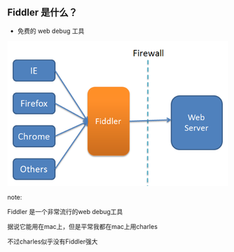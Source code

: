 ##  Fiddler 是什么？

* 免费的 web debug 工具

![fiddler](/resources/img/fiddler_flow.png)

note:

Fiddler 是一个非常流行的web debug工具

据说它能用在mac上，但是平常我都在mac上用charles

不过charles似乎没有Fiddler强大

